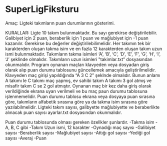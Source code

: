 # SuperLigFiksturu

Amaç: Ligteki takımların puan durumlarının gösterimi.

KURALLAR:
Ligte 10 takım bulunmaktadır. Bu sayı gerekirse değiştirilebilir.
Galibiyet için 2 puan, beraberlik için 1 puan ve mağlubiyet için -1 puan kazanılır.
Gerekirse bu değerler değiştirilebilimelidir.
Her takımın tek bir karakterden oluşan takma isim ve en fazla 12 karakterden oluşan takım uzun ismi bulunmaktadır.
Takımların takma isimleri ‘A’, ‘B’, ‘C’, ‘D’, ‘E’, ‘F’, ‘G’, ‘H’, ‘I’, ‘J’ şeklinde olmalıdır.
Takımların uzun isimleri  "takimlar.txt”  dosyasından okunmalıdır.
Program oynanan maçları klavyeden veya dosyadan giriş olarak alıp puan durumu tablosunu güncellemek amacıyla geliştirilmelidir. 
Klavyeden maç girişi yapıldığında “A 3 C 2” şeklnde olmalıdır. Bunun anlamı A takımı le C takımı maç yapmış,
ev sahibi takım A takımı 3 gol atmış ve misafir takım C se 2 gol atmıştır.
Oynanan maç bir kez daha giriş olarak verildiğinde ekrana uyarı verilmeli ve bu maç paun durumu tablosuna işlenmemelidir.
Puan durumu tablosu ekrana veya dosyaya puan sırasına göre, takımların alfabetik sırasına göre ya da takma isim sırasına göre
yazılabilmelidir.
Ligteki takım sayısı, galibyette mağlubiyette ve beraberlikte alınacak puan sayısı  ayarlar.txt  dosyasından okunmalıdır.

 Puan durumu tablosunda olması gereken özellkler şunlardır. 
 -Takma isim - A, B, C gibi
 -Takım Uzun ismi, 12 karakter
 -Oynadığı maç sayısı
 -Galibiyet sayısı
 -Beraberlik sayısı 
 -Mağlubiyet sayısı 
 -Attığı gol sayısı
 -Yediği gol sayısı
 -Averaj 
 -Puan
